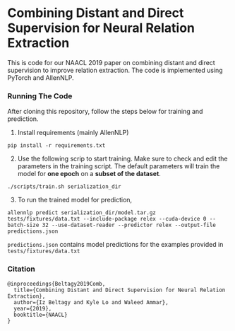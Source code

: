 # Combining Distant and Direct Supervision for Neural Relation Extraction
This is code for our NAACL 2019 paper on combining distant and direct supervision to improve relation extraction. The code is implemented using PyTorch and AllenNLP. 

### Running The Code
After cloning this repository, follow the steps below for training and prediction.

1) Install requirements (mainly AllenNLP)
```
pip install -r requirements.txt
```

2) Use the following scrip to start training. Make sure to check and edit the parameters in the training script. The default parameters will train the model for **one epoch** on a **subset of the dataset**.
```
./scripts/train.sh serialization_dir
```

3) To run the trained model for prediction,
```
allennlp predict serialization_dir/model.tar.gz tests/fixtures/data.txt --include-package relex --cuda-device 0 --batch-size 32 --use-dataset-reader --predictor relex --output-file predictions.json
```
`predictions.json` contains model predictions for the examples provided in `tests/fixtures/data.txt`


### Citation
```
@inproceedings{Beltagy2019Comb,
  title={Combining Distant and Direct Supervision for Neural Relation Extraction},
  author={Iz Beltagy and Kyle Lo and Waleed Ammar},
  year={2019},
  booktitle={NAACL}
}
```
